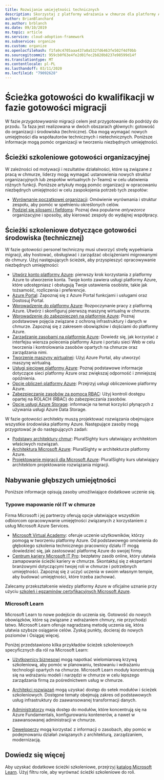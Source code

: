 ```yaml
---
title: Rozwijanie umiejętności technicznych
description: Skorzystaj z platformy wdrażania w chmurze dla platformy Azure, aby dowiedzieć się, jak pomóc organizacji w opracowaniu niezbędnych umiejętności dla zespołów struktury w celu spełnienia żądanych wyników.
author: BrianBlanchard
ms.author: brblanch
ms.date: 09/10/2019
ms.topic: article
ms.service: cloud-adoption-framework
ms.subservice: organize
ms.custom: organize
ms.openlocfilehash: f1fa9c4705aaa437a0a532fd6463fe502f4df0bb
ms.sourcegitcommit: 959cb0f63e4fe2d01fec2b820b8237e98599d14f
ms.translationtype: MT
ms.contentlocale: pl-PL
ms.lasthandoff: 03/11/2020
ms.locfileid: "79092628"
---
```

# <a name="skills-readiness-path-during-the-ready-phase-of-a-migration"></a>Ścieżka gotowości do kwalifikacji w fazie gotowości migracji

W fazie *przygotowywania* migracji celem jest przygotowanie do podróży do przodu. Ta faza jest realizowana w dwóch obszarach głównych: gotowość do organizacji i środowiska (techniczne). Oba mogą wymagać nowych umiejętności dla współautorów technicznych i nietechnicznych. Poniższe informacje mogą pomóc organizacji w tworzeniu niezbędnych umiejętności.

## <a name="organizational-readiness-learning-paths"></a>Ścieżki szkoleniowe gotowości organizacyjnej

W zależności od motywacji i rezultatów działalności, które są związane z pracą w chmurze, liderzy mogą wymagać ustanowienia nowych struktur organizacyjnych lub zespołów wirtualnych (v-Teams) w celu ułatwienia różnych funkcji. Poniższe artykuły mogą pomóc organizacji w opracowaniu niezbędnych umiejętności w celu zaspokojenia potrzeb tych zespołów:

- [Wyrównanie początkowej organizacji](./index.md): Omówienie wyrównania i struktur zespołu, aby pomóc w spełnieniu określonych celów.
- [Podziel się silosami i fiefdoms](./fiefdoms-silos.md): Poznaj dwa popularne *antywzorce* organizacyjne i sposoby, aby kierować zespoły do wydajnej współpracy.

## <a name="environmental-technical-readiness-learning-paths"></a>Ścieżki szkoleniowe dotyczące gotowości środowiska (technicznej)

W fazie gotowości personel techniczny musi utworzyć strefę wypełniania migracji, aby hostować, obsługiwać i zarządzać obciążeniami migrowanymi do chmury. Użyj następujących ścieżek, aby przyspieszyć opracowywanie niezbędnych umiejętności:

- [Utwórz konto platformy Azure](https://docs.microsoft.com/learn/modules/create-an-azure-account): pierwszy krok korzystania z platformy Azure to utworzenie konta. Twoje konto zawiera usługi platformy Azure, które udostępniasz i obsługują Twoje ustawienia osobiste, takie jak tożsamość, rozliczenia i preferencje.
- [Azure Portal](https://docs.microsoft.com/learn/modules/tour-azure-portal): Zapoznaj się z Azure Portal funkcjami i usługami oraz Dostosuj Portal.
- [Wprowadzenie do platformy Azure](https://docs.microsoft.com/learn/modules/welcome-to-azure): Rozpoczynanie pracy z platformą Azure. Utwórz i skonfiguruj pierwszą maszynę wirtualną w chmurze.
- [Wprowadzenie do zabezpieczeń na platformie Azure](https://docs.microsoft.com/learn/modules/intro-to-security-in-azure): Poznaj podstawowe pojęcia związane z ochroną infrastruktury i danych w chmurze. Zapoznaj się z zakresem obowiązków i dojściami do platformy Azure.
- [Zarządzanie zasobami na platformie Azure](https://docs.microsoft.com/learn/paths/manage-resources-in-azure): Dowiedz się, jak korzystać z interfejsu wiersza polecenia platformy Azure i portalu sieci Web w celu tworzenia i kontrolowania zasobów opartych na chmurze oraz zarządzania nimi.
- [Tworzenie maszyny wirtualnej](https://docs.microsoft.com/learn/modules/create-windows-virtual-machine-in-azure): Użyj Azure Portal, aby utworzyć maszynę wirtualną.
- [Usługi sieciowe platformy Azure](https://docs.microsoft.com/learn/modules/intro-to-azure-networking): Poznaj podstawowe informacje dotyczące sieci platformy Azure oraz zwiększaj odporność i zmniejszaj opóźnienia.
- [Opcje obliczeń platformy Azure](https://docs.microsoft.com/learn/modules/intro-to-azure-compute): Przejrzyj usługi obliczeniowe platformy Azure.
- [Zabezpieczanie zasobów za pomocą RBAC](https://docs.microsoft.com/learn/modules/secure-azure-resources-with-rbac): Użyj kontroli dostępu opartej na ROLACH (RBAC) do zabezpieczania zasobów.
- [Opcje usługi Azure Storage](https://docs.microsoft.com/learn/modules/intro-to-data-in-azure/index): informacje na temat korzyści płynących z używania usługi Azure Data Storage.

W fazie gotowości architekty muszą projektować rozwiązania obejmujące wszystkie środowiska platformy Azure. Następujące zasoby mogą przygotować je do następujących zadań:

- [Podstawy architektury chmur](https://app.pluralsight.com/library/courses/cloud-architecture-foundations): PluralSighty kurs ułatwiający architektom właściwych rozwiązań.
- [Architektura Microsoft Azure](https://app.pluralsight.com/library/courses/cloud-architecture-foundations): PluralSighty w architekturze platformy Azure.
- [Projektowanie migracji dla Microsoft Azure](https://app.pluralsight.com/library/courses/cloud-architecture-foundations): PluralSighty kurs ułatwiający architektom projektowanie rozwiązania migracji.

## <a name="deeper-skills-exploration"></a>Nabywanie głębszych umiejętności

Poniższe informacje opisują zasoby umożliwiające dodatkowe uczenie się.

### <a name="typical-mappings-of-cloud-it-roles"></a>Typowe mapowanie ról IT w chmurze

Firma Microsoft i jej partnerzy oferują opcje ułatwiające wszystkim odbiorcom opracowywanie umiejętności związanych z korzystaniem z usług Microsoft Azure Services.

- [Microsoft Virtual Academy](https://mva.microsoft.com/product-training/microsoft-azure): oferuje uczenie użytkowników, którzy pomogą w tworzeniu platformy Azure. Od podstawowego omówienia do głębokiego szkolenia technicznego pracownicy działu IT mogą dowiedzieć się, jak zastosować platformę Azure do swojej firmy.
- [Centrum kariery Microsoft IT Pro](https://www.microsoft.com/itpro): bezpłatny zasób online, który ułatwia zamapowanie ścieżki kariery w chmurze. Skontaktuj się z ekspertami branżowymi dotyczącymi twojej roli w chmurze i potrzebnych umiejętności. Zapoznaj się z uczyć uczenia w swoim własnym tempie, aby budować umiejętności, które trzeba zachować.

Zalecamy przekształcenie wiedzy platformy Azure w oficjalne uznanie przy użyciu [szkoleń i egzaminów certyfikacyjnych Microsoft Azure](https://www.microsoft.com/learning/azure-certification.aspx).

### <a name="microsoft-learn"></a>Microsoft Learn

Microsoft Learn to nowe podejście do uczenia się. Gotowość do nowych obowiązków, które są związane z wdrażaniem chmury, nie przychodzi łatwo. Microsoft Learn oferuje nagradzaną metodę uczenia się, która ułatwia szybsze osiąganie celów. Zyskaj punkty, docieraj do nowych poziomów i Osiągaj więcej.

Poniżej przedstawiono kilka przykładów ścieżek szkoleniowych specyficznych dla ról na Microsoft Learn:

- [Użytkownicy biznesowi](https://docs.microsoft.com/learn/browse/?roles=business-user) mogą napotkać wielomiarową krzywą szkoleniową, aby pomóc w planowaniu, testowaniu i wdrażaniu technologii opartych na chmurze. Microsoft Learn moduły koncentrują się na wdrażaniu modeli i narzędzi w chmurze w celu lepszego zarządzania firmą za pośrednictwem usług w chmurze.

- [Architekci rozwiązań](https://docs.microsoft.com/learn/browse/?roles=solution-architect) mogą uzyskać dostęp do setek modułów i ścieżek szkoleniowych. Dostępne tematy obejmują zakres od podstawowych usług infrastruktury do zaawansowanej transformacji danych.

- [Administratorzy](https://docs.microsoft.com/learn/browse/?roles=administrator) mają dostęp do modułów, które koncentrują się na Azure Fundamentals, konfigurowaniu kontenerów, a nawet w zaawansowanej administracji w chmurze.

- [Deweloperzy](https://docs.microsoft.com/learn/browse/?roles=developer&term=infrastructure) mogą korzystać z informacji o zasobach, aby pomóc w podejmowaniu działań związanych z architekturą, zarządzaniem, modernizacją.

## <a name="learn-more"></a>Dowiedz się więcej

Aby uzyskać dodatkowe ścieżki szkoleniowe, przejrzyj [katalog Microsoft Learn](https://docs.microsoft.com/learn/browse). Użyj filtru role, aby wyrównać ścieżki szkoleniowe do roli.
